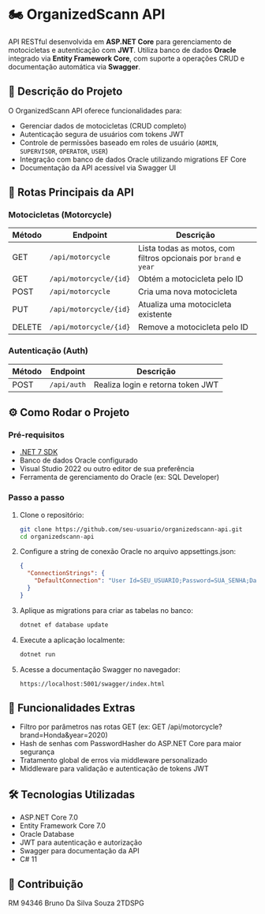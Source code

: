 ﻿# 🏍️ OrganizedScann API

API RESTful desenvolvida em **ASP.NET Core** para gerenciamento de motocicletas e autenticação com **JWT**. Utiliza banco de dados **Oracle** integrado via **Entity Framework Core**, com suporte a operações CRUD e documentação automática via **Swagger**.

## 📖 Descrição do Projeto

O OrganizedScann API oferece funcionalidades para:
- Gerenciar dados de motocicletas (CRUD completo)
- Autenticação segura de usuários com tokens JWT
- Controle de permissões baseado em roles de usuário (`ADMIN`, `SUPERVISOR`, `OPERATOR`, `USER`)
- Integração com banco de dados Oracle utilizando migrations EF Core
- Documentação da API acessível via Swagger UI

## 🚀 Rotas Principais da API

### Motocicletas (Motorcycle)

| Método | Endpoint               | Descrição                                                         |
|--------|------------------------|------------------------------------------------------------------|
| GET    | `/api/motorcycle`      | Lista todas as motos, com filtros opcionais por `brand` e `year` |
| GET    | `/api/motorcycle/{id}` | Obtém a motocicleta pelo ID                                      |
| POST   | `/api/motorcycle`      | Cria uma nova motocicleta                                        |
| PUT    | `/api/motorcycle/{id}` | Atualiza uma motocicleta existente                               |
| DELETE | `/api/motorcycle/{id}` | Remove a motocicleta pelo ID                                     |

### Autenticação (Auth)

| Método | Endpoint    | Descrição                           |
|--------|-------------|-------------------------------------|
| POST   | `/api/auth` | Realiza login e retorna token JWT   |

## ⚙️ Como Rodar o Projeto

### Pré-requisitos
- [.NET 7 SDK](https://dotnet.microsoft.com/download)
- Banco de dados Oracle configurado
- Visual Studio 2022 ou outro editor de sua preferência
- Ferramenta de gerenciamento do Oracle (ex: SQL Developer)

### Passo a passo

1. Clone o repositório:
   ```bash
   git clone https://github.com/seu-usuario/organizedscann-api.git
   cd organizedscann-api
   ```

2. Configure a string de conexão Oracle no arquivo appsettings.json:
   ```json
   {
     "ConnectionStrings": {
       "DefaultConnection": "User Id=SEU_USUARIO;Password=SUA_SENHA;Data Source=SEU_SERVIDOR_ORACLE"
     }
   }
   ```

3. Aplique as migrations para criar as tabelas no banco:
   ```bash
   dotnet ef database update
   ```

4. Execute a aplicação localmente:
   ```bash
   dotnet run
   ```

5. Acesse a documentação Swagger no navegador:
   ```
   https://localhost:5001/swagger/index.html
   ```

## 📌 Funcionalidades Extras

- Filtro por parâmetros nas rotas GET (ex: GET /api/motorcycle?brand=Honda&year=2020)
- Hash de senhas com PasswordHasher do ASP.NET Core para maior segurança
- Tratamento global de erros via middleware personalizado
- Middleware para validação e autenticação de tokens JWT

## 🛠️ Tecnologias Utilizadas

- ASP.NET Core 7.0
- Entity Framework Core 7.0
- Oracle Database
- JWT para autenticação e autorização
- Swagger para documentação da API
- C# 11

## 🤝 Contribuição

RM 94346 Bruno Da Silva Souza 2TDSPG